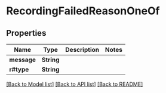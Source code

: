 # RecordingFailedReasonOneOf

## Properties

Name | Type | Description | Notes
------------ | ------------- | ------------- | -------------
**message** | **String** |  | 
**r#type** | **String** |  | 

[[Back to Model list]](../README.md#documentation-for-models) [[Back to API list]](../README.md#documentation-for-api-endpoints) [[Back to README]](../README.md)


